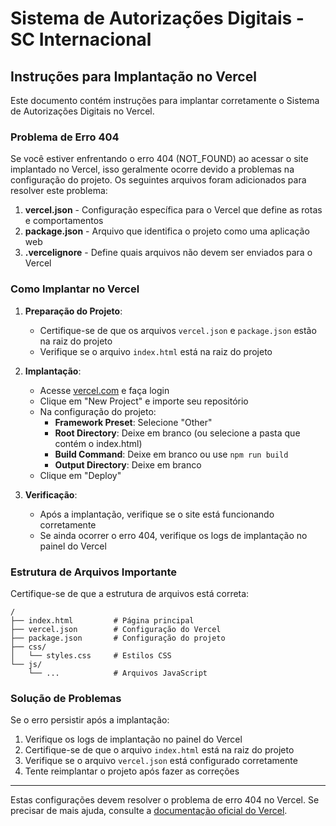 # Sistema de Autorizações Digitais - SC Internacional

## Instruções para Implantação no Vercel

Este documento contém instruções para implantar corretamente o Sistema de Autorizações Digitais no Vercel.

### Problema de Erro 404

Se você estiver enfrentando o erro 404 (NOT_FOUND) ao acessar o site implantado no Vercel, isso geralmente ocorre devido a problemas na configuração do projeto. Os seguintes arquivos foram adicionados para resolver este problema:

1. **vercel.json** - Configuração específica para o Vercel que define as rotas e comportamentos
2. **package.json** - Arquivo que identifica o projeto como uma aplicação web
3. **.vercelignore** - Define quais arquivos não devem ser enviados para o Vercel

### Como Implantar no Vercel

1. **Preparação do Projeto**:
   - Certifique-se de que os arquivos `vercel.json` e `package.json` estão na raiz do projeto
   - Verifique se o arquivo `index.html` está na raiz do projeto

2. **Implantação**:
   - Acesse [vercel.com](https://vercel.com) e faça login
   - Clique em "New Project" e importe seu repositório
   - Na configuração do projeto:
     - **Framework Preset**: Selecione "Other"
     - **Root Directory**: Deixe em branco (ou selecione a pasta que contém o index.html)
     - **Build Command**: Deixe em branco ou use `npm run build`
     - **Output Directory**: Deixe em branco
   - Clique em "Deploy"

3. **Verificação**:
   - Após a implantação, verifique se o site está funcionando corretamente
   - Se ainda ocorrer o erro 404, verifique os logs de implantação no painel do Vercel

### Estrutura de Arquivos Importante

Certifique-se de que a estrutura de arquivos está correta:

```
/
├── index.html         # Página principal
├── vercel.json        # Configuração do Vercel
├── package.json       # Configuração do projeto
├── css/
│   └── styles.css     # Estilos CSS
└── js/
    └── ...            # Arquivos JavaScript
```

### Solução de Problemas

Se o erro persistir após a implantação:

1. Verifique os logs de implantação no painel do Vercel
2. Certifique-se de que o arquivo `index.html` está na raiz do projeto
3. Verifique se o arquivo `vercel.json` está configurado corretamente
4. Tente reimplantar o projeto após fazer as correções

---

Estas configurações devem resolver o problema de erro 404 no Vercel. Se precisar de mais ajuda, consulte a [documentação oficial do Vercel](https://vercel.com/docs).